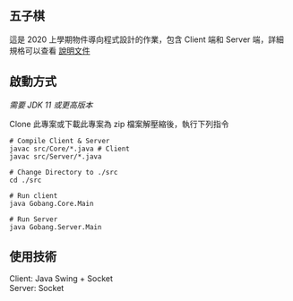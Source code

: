 ## 五子棋
這是 2020 上學期物件導向程式設計的作業，包含 Client 端和 Server 端，詳細規格可以查看 [說明文件](DOCS.md)

## 啟動方式
*需要 JDK 11 或更高版本*

Clone 此專案或下載此專案為 zip 檔案解壓縮後，執行下列指令

```shell
# Compile Client & Server 
javac src/Core/*.java # Client
javac src/Server/*.java

# Change Directory to ./src
cd ./src

# Run client 
java Gobang.Core.Main

# Run Server
java Gobang.Server.Main
```

## 使用技術
Client: Java Swing + Socket  
Server: Socket
